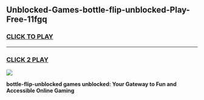 
## Unblocked-Games-bottle-flip-unblocked-Play-Free-11fgq
<h3>
<a href="https://premium76.site?title=bottle-flip-unblocked&ref=23A">CLICK TO PLAY</a></h3>
<hr>

<h3>
<a href="https://premium76.site?title=bottle-flip-unblocked&ref=23A">CLICK 2 PLAY</a>
  
</h3>

<a href="https://premium76.site?title=bottle-flip-unblocked&ref=23A"><img src="https://clearcache.store/games.png"></a>


**bottle-flip-unblocked games unblocked: Your Gateway to Fun and Accessible Online Gaming**
